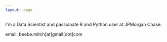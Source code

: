 ```yaml
---
layout: page
---
```


I'm a Data Scientist and passionate R and Python user at JPMorgan Chase.

email: beebe.mitch[at]gmail[dot]com

